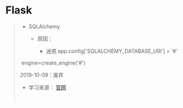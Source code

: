 # Flask 

> - SQLAlchemy
>
>   - 原因：
>
>     - 迷惑  app.config['SQLALCHEMY_DATABASE_URI'] = '#'
>
>  ​					engine=create_engine('#')
>
> 2019-10-09：废弃
>
>
>   - 学习来源： [官网](https://docs.sqlalchemy.org/en/13/)
>
>  ​	